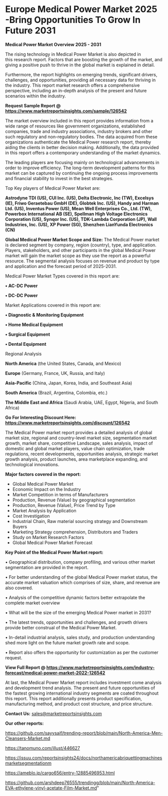 # Europe Medical Power Market 2025 -Bring Opportunities To Grow In Future 2031

<Strong> Medical Power Market Overview 2025 - 2031</strong>

The rising technology in Medical Power Market is also depicted in this research report. Factors that are boosting the growth of the market, and giving a positive push to thrive in the global market is explained in detail.

Furthermore, the report highlights on emerging trends, significant drivers, challenges, and opportunities, providing all necessary data for thriving in the industry. This report market research offers a comprehensive perspective, including an in-depth analysis of the present and future scenarios within the industry.

<strong>Request Sample Report @ <a href=https://www.marketreportsinsights.com/sample/126542>https://www.marketreportsinsights.com/sample/126542</a></strong>

The market overview included in this report provides information from a wide range of resources like government organizations, established companies, trade and industry associations, industry brokers and other such regulatory and non-regulatory bodies. The data acquired from these organizations authenticate the Medical Power research report, thereby aiding the clients in better decision making. Additionally, the data provided in this report offers a contemporary understanding of the market dynamics.

The leading players are focusing mainly on technological advancements in order to improve efficiency. The long-term development patterns for this market can be captured by continuing the ongoing process improvements and financial stability to invest in the best strategies.

Top Key players of Medical Power Market are:

<strong>Astrodyne TDI (US), CUI Inc. (US), Delta Electronic, Inc (TW), Excelsys (IE), Friwo Geraetebau GmbH (DE), Globtek Inc. (US), Handy and Harman Ltd. (US), Inventus Power (US), Mean Well Enterprises Co., Ltd. (TW), Powerbox International AB (SE), Spellman High Voltage Electronics Corporation (US), Synqor Inc. (US), TDK-Lambda Corporation (JP), Wall Industries, Inc. (US), XP Power (SG), Shenzhen LianYunda Electronics (CN)</strong>

<strong><b>Global Medical Power Market Scope and Size:</b></strong>
The Medical Power market is declared segment by company, region (country), type, and application. Players, stakeholders, and other participants in the global Medical Power market will gain the market scope as they use the report as a powerful resource. The segmental analysis focuses on revenue and product by type and application and the forecast period of 2025-2031.

Medical Power Market Types covered in this report are:

<strong>• AC-DC Power

• DC-DC Power</strong>

Market Applications covered in this report are:

<strong>• Diagnostic & Monitoring Equipment

• Home Medical Equipment

• Surgical Equipment

• Dental Equipment</strong> 

Regional Analysis

<strong>North America</strong> (the United States, Canada, and Mexico)

<strong>Europe</strong> (Germany, France, UK, Russia, and Italy)

<strong>Asia-Pacific</strong> (China, Japan, Korea, India, and Southeast Asia)

<strong>South America</strong> (Brazil, Argentina, Colombia, etc.)

<strong>The Middle East and Africa</strong> (Saudi Arabia, UAE, Egypt, Nigeria, and South Africa)

<strong>Go For Interesting Discount Here: <a href=https://www.marketreportsinsights.com/discount/126542>https://www.marketreportsinsights.com/discount/126542</a></strong>

The Medical Power market report provides a detailed analysis of global market size, regional and country-level market size, segmentation market growth, market share, competitive Landscape, sales analysis, impact of domestic and global market players, value chain optimization, trade regulations, recent developments, opportunities analysis, strategic market growth analysis, product launches, area marketplace expanding, and technological innovations.

<strong><b>Major factors covered in the report:</b></strong>
<ul>
  <li>Global Medical Power Market </li>
  <li>Economic Impact on the Industry</li>
  <li>Market Competition in terms of Manufacturers</li>
  <li>Production, Revenue (Value) by geographical segmentation</li>
  <li>Production, Revenue (Value), Price Trend by Type</li>
  <li>Market Analysis by Application</li>
  <li>Cost Investigation</li>
  <li>Industrial Chain, Raw material sourcing strategy and Downstream Buyers</li>
  <li>Marketing Strategy comprehension, Distributors and Traders</li>
  <li>Study on Market Research Factors</li>
  <li>Global Medical Power Market Forecast</li>
</ul>

<strong><b>Key Point of the Medical Power Market report:</b></strong>

• Geographical distribution, company profiling, and various other market segmentation are provided in the report.

• For better understanding of the global Medical Power market status, the accurate market valuation which comprises of size, share, and revenue are also covered.

• Analysis of the competitive dynamic factors better extrapolate the complete market overview

• What will be the size of the emerging Medical Power market in 2031?

• The latest trends, opportunities and challenges, and growth drivers provide better construal of the Medical Power Market.

• In-detail industrial analysis, sales study, and production understanding shed more light on the future market growth rate and scope.

• Report also offers the opportunity for customization as per the customer request.

<strong><b>View Full Report @ <a href=https://www.marketreportsinsights.com/industry-forecast/medical-power-market-2022-126542>https://www.marketreportsinsights.com/industry-forecast/medical-power-market-2022-126542</a></b></strong>


At last, the Medical Power Market report includes investment come analysis and development trend analysis. The present and future opportunities of the fastest growing international industry segments are coated throughout this report. This report additionally presents product specification, manufacturing method, and product cost structure, and price structure.

<strong>Contact Us:</strong>
sales@marketreportsinsights.com

<strong>Our other reports:</strong>

<a href=https://github.com/sayysaif/trending-report/blob/main/North-America-Men-Cleansers-Market.md>https://github.com/sayysaif/trending-report/blob/main/North-America-Men-Cleansers-Market.md</a>

<a href=https://tanomuno.com/illust/446627>https://tanomuno.com/illust/446627</a>

<a href=https://issuu.com/reportsinsights24/docs/northamericabriquettingmachinesmarketsegmentationm>https://issuu.com/reportsinsights24/docs/northamericabriquettingmachinesmarketsegmentationm</a>

<a href=https://ameblo.jp/cargo656/entry-12885496953.html>https://ameblo.jp/cargo656/entry-12885496953.html</a>

<a href=https://github.com/arshdeep76555/trendingg/blob/main/North-America-EVA-ethylene-vinyl-acetate-Film-Market.md>https://github.com/arshdeep76555/trendingg/blob/main/North-America-EVA-ethylene-vinyl-acetate-Film-Market.md</a>"
